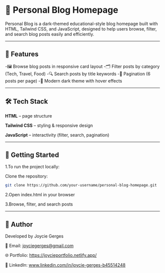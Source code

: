 # 🌙 Personal Blog Homepage

Personal Blog is a dark-themed educational-style blog homepage built with HTML, Tailwind CSS, and JavaScript, designed to help users browse, filter, and search blog posts easily and efficiently.

---

## 📱 Features
-🖼️ Browse blog posts in responsive card layout
-🗂️ Filter posts by category (Tech, Travel, Food)
-🔍 Search posts by title keywords
-📄 Pagination (6 posts per page)
-🎨 Modern dark theme with hover effects

---

## 🛠️ Tech Stack
 **HTML** – page structure

 **Tailwind CSS** – styling & responsive design

 **JavaScript** – interactivity (filter, search, pagination)

 ---

## 🚀 Getting Started

1.To run the project locally:

Clone the repository:
```bash
git clone https://github.com/your-username/personal-blog-homepage.git
```

2.Open index.html in your browser

3.Browse, filter, and search posts

---

## 🧠 Author

Developed by Joycie Gerges

📧 Email: joyciegerges@gmail.com

🌐 Portfolio: https://joycieportfolio.netlify.app/

🔗 LinkedIn: www.linkedin.com/in/joycie-gerges-b45514248
